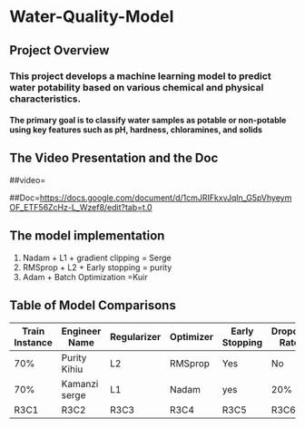 # Water-Quality-Model
## Project Overview 
### This project develops a machine learning model to predict water potability based on various chemical and physical characteristics. 
#### The primary goal is to classify water samples as potable or non-potable using key features such as pH, hardness, chloramines, and solids
## The Video Presentation and the Doc
##video=


##Doc=https://docs.google.com/document/d/1cmJRIFkxvJqln_G5pVhyeymOF_ETF56ZcHz-L_Wzef8/edit?tab=t.0

## The model implementation

1. Nadam + L1 + gradient clipping = Serge
2. RMSprop + L2 + Early stopping = purity 
3. Adam + Batch Optimization =Kuir 

## Table of Model Comparisons
| Train Instance | Engineer Name | Regularizer | Optimizer | Early Stopping | Dropout Rate | Accuracy| F1 Score | Recall| Precision |
|-------|-------|-------|-------|-------|-------|-------|-------|-------|--------|
| 70% | Purity Kihiu | L2  | RMSprop | Yes | No |0.681 | 0.576 | 0.557 | 0.597 |
| 70%  | Kamanzi serge  | L1  | Nadam  | yes  | 20% | 0.685	 | 0.5849 | 0.848958 | 0.450276 |
| R3C1  | R3C2  | R3C3  | R3C4  | R3C5  | R3C6  | R3C7  | R3C8  | R3C9  | R3C10  |

